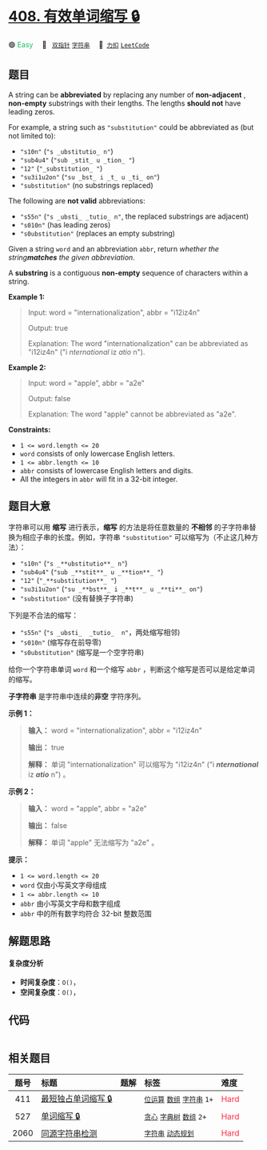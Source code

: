 # [408. 有效单词缩写 🔒](https://2xiao.github.io/leetcode-js/problem/0408.html)

🟢 <font color=#15bd66>Easy</font>&emsp; 🔖&ensp; [`双指针`](/tag/two-pointers.md) [`字符串`](/tag/string.md)&emsp; 🔗&ensp;[`力扣`](https://leetcode.cn/problems/valid-word-abbreviation) [`LeetCode`](https://leetcode.com/problems/valid-word-abbreviation)

## 题目

A string can be **abbreviated** by replacing any number of **non-adjacent** ,
**non-empty** substrings with their lengths. The lengths **should not** have
leading zeros.

For example, a string such as `"substitution"` could be abbreviated as (but
not limited to):

  * `"s10n"` (`"s _ubstitutio_ n"`)
  * `"sub4u4"` (`"sub _stit_ u _tion_ "`)
  * `"12"` (`"_substitution_ "`)
  * `"su3i1u2on"` (`"su _bst_ i _t_ u _ti_ on"`)
  * `"substitution"` (no substrings replaced)

The following are **not valid** abbreviations:

  * `"s55n"` (`"s _ubsti_ _tutio_ n"`, the replaced substrings are adjacent)
  * `"s010n"` (has leading zeros)
  * `"s0ubstitution"` (replaces an empty substring)

Given a string `word` and an abbreviation `abbr`, return _whether the
string**matches** the given abbreviation_.

A **substring** is a contiguous **non-empty** sequence of characters within a
string.



**Example 1:**

> Input: word = "internationalization", abbr = "i12iz4n"
> 
> Output: true
> 
> Explanation: The word "internationalization" can be abbreviated as "i12iz4n" ("i _nternational_ iz _atio_ n").

**Example 2:**

> Input: word = "apple", abbr = "a2e"
> 
> Output: false
> 
> Explanation: The word "apple" cannot be abbreviated as "a2e".

**Constraints:**

  * `1 <= word.length <= 20`
  * `word` consists of only lowercase English letters.
  * `1 <= abbr.length <= 10`
  * `abbr` consists of lowercase English letters and digits.
  * All the integers in `abbr` will fit in a 32-bit integer.


## 题目大意

字符串可以用 **缩写** 进行表示，**缩写** 的方法是将任意数量的 **不相邻** 的子字符串替换为相应子串的长度。例如，字符串
`"substitution"` 可以缩写为（不止这几种方法）：

  * `"s10n"` (`"s _**ubstitutio**_ n"`)
  * `"sub4u4"` (`"sub _**stit**_ u _**tion**_ "`)
  * `"12"` (`"_**substitution**_ "`)
  * `"su3i1u2on"` (`"su _**bst**_ i _**t**_ u _**ti**_ on"`)
  * `"substitution"` (没有替换子字符串)

下列是不合法的缩写：

  * `"s55n"` (`"s _ubsti_  _tutio_  n"`，两处缩写相邻)
  * `"s010n"` (缩写存在前导零)
  * `"s0ubstitution"` (缩写是一个空字符串)

给你一个字符串单词 `word` 和一个缩写 `abbr` ，判断这个缩写是否可以是给定单词的缩写。

**子字符串** 是字符串中连续的**非空** 字符序列。



**示例 1：**

> 
> 
> 
> 
> 
> **输入：** word = "internationalization", abbr = "i12iz4n"
> 
> **输出：** true
> 
> **解释：** 单词 "internationalization" 可以缩写为 "i12iz4n" ("i _**nternational**_ iz _**atio**_ n") 。
> 
> 

**示例 2：**

> 
> 
> 
> 
> 
> **输入：** word = "apple", abbr = "a2e"
> 
> **输出：** false
> 
> **解释：** 单词 "apple" 无法缩写为 "a2e" 。
> 
> 



**提示：**

  * `1 <= word.length <= 20`
  * `word` 仅由小写英文字母组成
  * `1 <= abbr.length <= 10`
  * `abbr` 由小写英文字母和数字组成
  * `abbr` 中的所有数字均符合 32-bit 整数范围


## 解题思路

#### 复杂度分析

- **时间复杂度**：`O()`，
- **空间复杂度**：`O()`，

## 代码

```javascript

```

## 相关题目

<!-- prettier-ignore -->
| 题号 | 标题 | 题解 | 标签 | 难度 |
| :------: | :------ | :------: | :------ | :------ |
| 411 | [最短独占单词缩写 🔒](https://leetcode.com/problems/minimum-unique-word-abbreviation) |  |  [`位运算`](/tag/bit-manipulation.md) [`数组`](/tag/array.md) [`字符串`](/tag/string.md) `1+` | <font color=#ff334b>Hard</font> |
| 527 | [单词缩写 🔒](https://leetcode.com/problems/word-abbreviation) |  |  [`贪心`](/tag/greedy.md) [`字典树`](/tag/trie.md) [`数组`](/tag/array.md) `2+` | <font color=#ff334b>Hard</font> |
| 2060 | [同源字符串检测](https://leetcode.com/problems/check-if-an-original-string-exists-given-two-encoded-strings) |  |  [`字符串`](/tag/string.md) [`动态规划`](/tag/dynamic-programming.md) | <font color=#ff334b>Hard</font> |